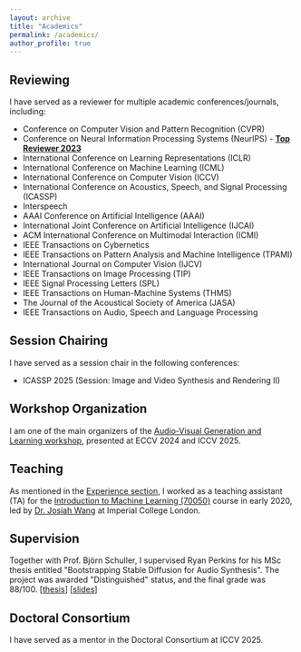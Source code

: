 ```yaml
---
layout: archive
title: "Academics"
permalink: /academics/
author_profile: true
---
```


## Reviewing
I have served as a reviewer for multiple academic conferences/journals, including:
- Conference on Computer Vision and Pattern Recognition (CVPR) 
- Conference on Neural Information Processing Systems (NeurIPS) - [<b> Top Reviewer 2023 </b>](https://neurips.cc/Conferences/2023/ProgramCommittee)
- International Conference on Learning Representations (ICLR)
- International Conference on Machine Learning (ICML)
- International Conference on Computer Vision (ICCV)
- International Conference on Acoustics, Speech, and Signal Processing (ICASSP)
- Interspeech
- AAAI Conference on Artificial Intelligence (AAAI)
- International Joint Conference on Artificial Intelligence (IJCAI)
- ACM International Conference on Multimodal Interaction (ICMI)
- IEEE Transactions on Cybernetics
- IEEE Transactions on Pattern Analysis and Machine Intelligence (TPAMI)
- International Journal on Computer Vision (IJCV)
- IEEE Transactions on Image Processing (TIP)
- IEEE Signal Processing Letters (SPL)
- IEEE Transactions on Human-Machine Systems (THMS)
- The Journal of the Acoustical Society of America (JASA)
- IEEE Transactions on Audio, Speech and Language Processing

## Session Chairing
I have served as a session chair in the following conferences:
- ICASSP 2025 (Session: Image and Video Synthesis and Rendering II)

## Workshop Organization
I am one of the main organizers of the [Audio-Visual Generation and Learning workshop](https://avgen123.github.io/), presented at ECCV 2024 and ICCV 2025.

## Teaching
As mentioned in the [Experience section](/experience/teaching-intro-to-ml), I worked as a teaching assistant (TA) for the [Introduction to Machine Learning (70050)](https://www.imperial.ac.uk/computing/current-students/courses/70050/) course in early 2020, led by [Dr. Josiah Wang](http://josiahwang.com/) at Imperial College London. 

## Supervision
Together with Prof. Björn Schuller, I supervised Ryan Perkins for his MSc thesis entitled "Bootstrapping Stable Diffusion for Audio Synthesis". The project was awarded "Distinguished" status, and the final grade was 88/100. [[thesis](/files/MSc_Dissertation_Ryan_Perkins.pdf)] [[slides](https://docs.google.com/presentation/d/13FLsqM4nw5uPn6gT6iWJwfVytC0E34t4alsMF2I9Yso/edit?slide=id.g27e8b0d56b8_0_0#slide=id.g27e8b0d56b8_0_0)]

## Doctoral Consortium
I have served as a mentor in the Doctoral Consortium at ICCV 2025.